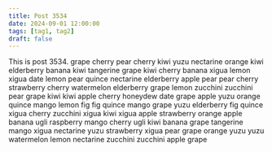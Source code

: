 ```yaml
---
title: Post 3534
date: 2024-09-01 12:00:00
tags: [tag1, tag2]
draft: false
---
```

This is post 3534.
grape
cherry
pear
cherry
kiwi
yuzu
nectarine
orange
kiwi
elderberry
banana
kiwi
tangerine
grape
kiwi
cherry
banana
xigua
lemon
xigua
date
lemon
pear
quince
nectarine
elderberry
apple
pear
pear
cherry
strawberry
cherry
watermelon
elderberry
grape
lemon
zucchini
zucchini
pear
grape
kiwi
kiwi
apple
cherry
honeydew
date
grape
apple
yuzu
orange
quince
mango
lemon
fig
fig
quince
mango
grape
yuzu
elderberry
fig
quince
xigua
cherry
zucchini
xigua
kiwi
xigua
apple
strawberry
orange
apple
banana
ugli
raspberry
mango
cherry
ugli
kiwi
banana
grape
tangerine
mango
xigua
nectarine
yuzu
strawberry
xigua
pear
grape
orange
yuzu
yuzu
watermelon
lemon
nectarine
zucchini
zucchini
apple
grape
